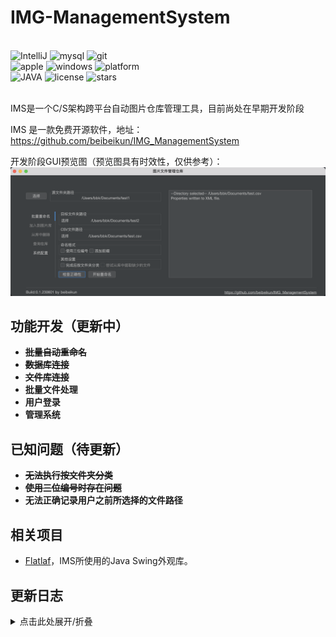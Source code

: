 # IMG-ManagementSystem

<br>
<div>
    <img alt="IntelliJ" src="https://img.shields.io/badge/IntelliJ IDEA-black?logo=intellij-idea&logoColor=white">
    <img alt="mysql" src="https://img.shields.io/badge/mysql-00000f.svg?logo=mysql&logoColor=white">
    <img alt="git" src="https://img.shields.io/badge/Git-black?logo=git">
</div>
<div>
    <img alt="apple" src="https://img.shields.io/badge/apple-mbp 2020-999999.svg?logo=apple&logoColor=white">
    <img alt="windows" src="https://img.shields.io/badge/windows-Legion Y9000x 2021-0078D6.svg?logo=windows&logoColor=white">
    <img alt="platform" src="https://img.shields.io/badge/platform-Windows%20%7C%20macOS-blueviolet">
</div>
<div>
<img alt="JAVA" src="https://img.shields.io/badge/Java-ED8B00.svg?logo=java">
    <img alt="license" src="https://img.shields.io/github/license/MaaAssistantArknights/MaaAssistantArknights">
    <img alt="stars" src="https://img.shields.io/github/stars/beibeikun/IMG_ManagementSystem?style=social">
</div>
<br>

IMS是一个C/S架构跨平台自动图片仓库管理工具，目前尚处在早期开发阶段

IMS 是一款免费开源软件，地址：https://github.com/beibeikun/IMG_ManagementSystem

开发阶段GUI预览图（预览图具有时效性，仅供参考）：
![gui](gui.png)



## 功能开发（更新中）

- **~~批量自动重命名~~**
- **~~数据库连接~~**
- **~~文件库连接~~**
- **批量文件处理**
- **用户登录**
- **管理系统**

## 已知问题（待更新）

- **~~无法执行按文件夹分类~~**
- **~~使用三位编号时存在问题~~**
- **无法正确记录用户之前所选择的文件路径**

## 相关项目

- [Flatlaf](https://github.com/JFormDesigner/FlatLaf)，IMS所使用的Java Swing外观库。

## 更新日志
<details>
  <summary>点击此处展开/折叠</summary>

- **2023/06/05**-修复部分已知问题，更新部分算法，兼容多语言
- **2023/06/02**-可以进行数据库连接
- **2023/06/01**-新UI基础功能可以使用
- **2023/05/31**-重构部分功能模块
- **2023/05/30**-重构UI界面

</details>